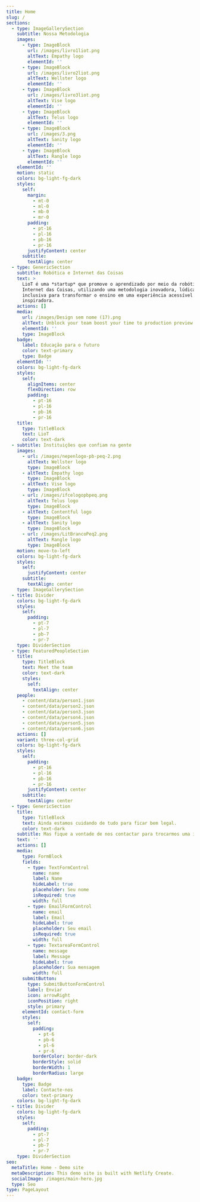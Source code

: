 ```yaml
---
title: Home
slug: /
sections:
  - type: ImageGallerySection
    subtitle: Nossa Metodologia
    images:
      - type: ImageBlock
        url: /images/livro1liot.png
        altText: Empathy logo
        elementId: ''
      - type: ImageBlock
        url: /images/livro2liot.png
        altText: Wellster logo
        elementId: ''
      - type: ImageBlock
        url: /images/livro3liot.png
        altText: Vise logo
        elementId: ''
      - type: ImageBlock
        altText: Telus logo
        elementId: ''
      - type: ImageBlock
        url: /images/3.png
        altText: Sanity logo
        elementId: ''
      - type: ImageBlock
        altText: Rangle logo
        elementId: ''
    elementId: ''
    motion: static
    colors: bg-light-fg-dark
    styles:
      self:
        margin:
          - mt-0
          - ml-0
          - mb-0
          - mr-0
        padding:
          - pt-16
          - pl-16
          - pb-16
          - pr-16
        justifyContent: center
      subtitle:
        textAlign: center
  - type: GenericSection
    subtitle: Robótica e Internet das Coisas
    text: >
      LioT é uma *startup* que promove o aprendizado por meio da robótica e
      Internet das Coisas, utilizando uma metodologia inovadora, lúdica e
      inclusiva para transformar o ensino em uma experiência acessível e
      inspiradora.
    actions: []
    media:
      url: /images/Design sem nome (17).png
      altText: Unblock your team boost your time to production preview
      elementId: ''
      type: ImageBlock
    badge:
      label: Educação para o futuro
      color: text-primary
      type: Badge
    elementId: ''
    colors: bg-light-fg-dark
    styles:
      self:
        alignItems: center
        flexDirection: row
        padding:
          - pt-16
          - pl-16
          - pb-16
          - pr-16
    title:
      type: TitleBlock
      text: LioT
      color: text-dark
  - subtitle: Instituições que confiam na gente
    images:
      - url: /images/nepenlogo-pb-peq-2.png
        altText: Wellster logo
        type: ImageBlock
      - altText: Empathy logo
        type: ImageBlock
      - altText: Vise logo
        type: ImageBlock
      - url: /images/ifcelogopbpeq.png
        altText: Telus logo
        type: ImageBlock
      - altText: Contentful logo
        type: ImageBlock
      - altText: Sanity logo
        type: ImageBlock
      - url: /images/LitBrancoPeq2.png
        altText: Rangle logo
        type: ImageBlock
    motion: move-to-left
    colors: bg-light-fg-dark
    styles:
      self:
        justifyContent: center
      subtitle:
        textAlign: center
    type: ImageGallerySection
  - title: Divider
    colors: bg-light-fg-dark
    styles:
      self:
        padding:
          - pt-7
          - pl-7
          - pb-7
          - pr-7
    type: DividerSection
  - type: FeaturedPeopleSection
    title:
      type: TitleBlock
      text: Meet the team
      color: text-dark
      styles:
        self:
          textAlign: center
    people:
      - content/data/person1.json
      - content/data/person2.json
      - content/data/person3.json
      - content/data/person4.json
      - content/data/person5.json
      - content/data/person6.json
    actions: []
    variant: three-col-grid
    colors: bg-light-fg-dark
    styles:
      self:
        padding:
          - pt-16
          - pl-16
          - pb-16
          - pr-16
        justifyContent: center
      subtitle:
        textAlign: center
  - type: GenericSection
    title:
      type: TitleBlock
      text: Ainda estamos cuidando de tudo para ficar bem legal.
      color: text-dark
    subtitle: Mas fique a vontade de nos contactar para trocarmos uma ideia
    text: ''
    actions: []
    media:
      type: FormBlock
      fields:
        - type: TextFormControl
          name: name
          label: Name
          hideLabel: true
          placeholder: Seu nome
          isRequired: true
          width: full
        - type: EmailFormControl
          name: email
          label: Email
          hideLabel: true
          placeholder: Seu email
          isRequired: true
          width: full
        - type: TextareaFormControl
          name: message
          label: Message
          hideLabel: true
          placeholder: Sua mensagem
          width: full
      submitButton:
        type: SubmitButtonFormControl
        label: Enviar
        icon: arrowRight
        iconPosition: right
        style: primary
      elementId: contact-form
      styles:
        self:
          padding:
            - pt-6
            - pb-6
            - pl-6
            - pr-6
          borderColor: border-dark
          borderStyle: solid
          borderWidth: 1
          borderRadius: large
    badge:
      type: Badge
      label: Contacte-nos
      color: text-primary
    colors: bg-light-fg-dark
  - title: Divider
    colors: bg-light-fg-dark
    styles:
      self:
        padding:
          - pt-7
          - pl-7
          - pb-7
          - pr-7
    type: DividerSection
seo:
  metaTitle: Home - Demo site
  metaDescription: This demo site is built with Netlify Create.
  socialImage: /images/main-hero.jpg
  type: Seo
type: PageLayout
---
```

